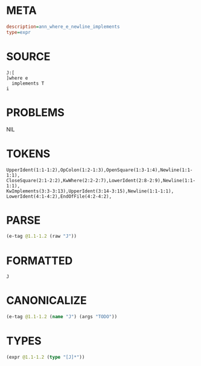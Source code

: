 # META
~~~ini
description=ann_where_e_newline_implements
type=expr
~~~
# SOURCE
~~~roc
J:[
]where e
  implements T
i
~~~
# PROBLEMS
NIL
# TOKENS
~~~zig
UpperIdent(1:1-1:2),OpColon(1:2-1:3),OpenSquare(1:3-1:4),Newline(1:1-1:1),
CloseSquare(2:1-2:2),KwWhere(2:2-2:7),LowerIdent(2:8-2:9),Newline(1:1-1:1),
KwImplements(3:3-3:13),UpperIdent(3:14-3:15),Newline(1:1-1:1),
LowerIdent(4:1-4:2),EndOfFile(4:2-4:2),
~~~
# PARSE
~~~clojure
(e-tag @1.1-1.2 (raw "J"))
~~~
# FORMATTED
~~~roc
J
~~~
# CANONICALIZE
~~~clojure
(e-tag @1.1-1.2 (name "J") (args "TODO"))
~~~
# TYPES
~~~clojure
(expr @1.1-1.2 (type "[J]*"))
~~~
